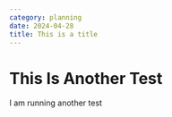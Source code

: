 ```yaml
---
category: planning
date: 2024-04-28
title: This is a title
---
```


# This Is Another Test

I am running another test
